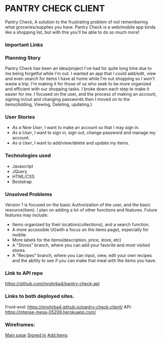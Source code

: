 # PANTRY CHECK CLIENT

Pantry Check, A solution to the frustrating problem of not remembering what groceries/supplies you have. Pantry Check is a web/mobile app kinda like a shopping list, but with this you'll be able to do so much more!

### Important Links

### Planning Story

Pantry Check has been an idea/project I've had for quite long time due to me being forgetful while I'm out. I wanted an app that I could add/edit, view and even search for items I have at home while I'm out shopping so I won't waste a trip. I'm making it for those of us who seek to be more organized and efficient with our shopping tasks. I broke down each step to make it easier for me. I focused on the user, and the process of making an account, signing in/out and changing passwords then I moved on to the items(Adding, Viewing, Deleting, updating.)

### User Stories

- *As a New User*, I want to make an account so that I may sign in.
- *As a User*, I want to sign in, sign out, change password and manage my account.
- *As a User*, I want to add/view/delete and update my items.

### Technologies used

- Javascript
- JQuery
- HTML/CSS
- Bootstrap

### Unsolved Problems

Version 1 is focused on the basic Authorization of the user, and the basic resource(item). I plan on adding a lot of other functions and features. Future features may include:

- Items organized by their location(collections), and a search function.
- A more accessible UI(with a focus on the items page), especially for mobile.
- More labels for the items(description, price, store, etc)
- A "Stores" branch, where you can add your favorite and most visited stores.
- A "Recipes" branch, where you can input, view, edit your own recipes and the ability to see if you can make that meal with the items you have.

### Link to API repo

https://github.com/mrohrba4/pantry-check-api

### Links to both deployed sites.

Front-end: https://mrohrba4.github.io/pantry-check-client/
API: https://intense-mesa-05206.herokuapp.com/

### Wireframes:

[Main page](https://imgur.com/dHrIqP7)
[Signed In](https://imgur.com/nUzGMMM)
[Add Items](https://imgur.com/Lsj9mPF)
